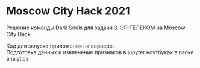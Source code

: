 # Moscow City Hack 2021
Решение команды Dark Souls для задачи 3. ЭР-ТЕЛЕКОМ на Moscow City Hack

Код для запуска приложения на сервере.  
Подготовка данных и извлечение признаков в jupyter ноутбуках в папке analytics
